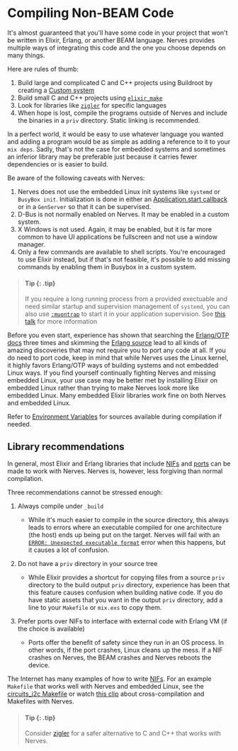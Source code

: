 # Compiling Non-BEAM Code

It's almost guaranteed that you'll have some code in your project that won't be
written in Elixir, Erlang, or another BEAM language. Nerves provides multiple
ways of integrating this code and the one you choose depends on many things.

Here are rules of thumb:

1. Build large and complicated C and C++ projects using Buildroot by creating a
   [Custom system](https://hexdocs.pm/nerves/customizing-systems.html)
2. Build small C and C++ projects using
   [`elixir_make`](https://hex.pm/packages/elixir_make)
3. Look for libraries like [`zigler`](https://hex.pm/packages/zigler) for
   specific languages
4. When hope is lost, compile the programs outside of Nerves and include the
   binaries in a `priv` directory. Static linking is recommended.

In a perfect world, it would be easy to use whatever language you wanted and
adding a program would be as simple as adding a reference to it to your `mix
deps`. Sadly, that's not the case for embedded systems and sometimes an inferior
library may be preferable just because it carries fewer dependencies or is
easier to build.

Be aware of the following caveats with Nerves:

1. Nerves does not use the embedded Linux init systems like `systemd` or
   `BusyBox init`. Initialization is done in either an
   [Application.start callback](https://hexdocs.pm/elixir/Application.html#module-the-application-callback-module)
   or in a `GenServer` so that it can be supervised.
2. D-Bus is not normally enabled on Nerves. It may be enabled in a custom
   system.
3. X Windows is not used. Again, it may be enabled, but it is far more common to
   have UI applications be fullscreen and not use a window manager.
4. Only a few commands are available to shell scripts. You're encouraged to
   use Elixir instead, but if that's not feasible, it's possible to add missing
   commands by enabling them in Busybox in a custom system.

> #### Tip {: .tip}
>
> If you require a long running process from a provided exectuable and need
> similar startup and supervision management of `systemd`, you can also use
> [`:muontrap`](https://hexdocs.pm/muontrap/readme.html) to start it in your
> application supervision. See [this talk](https://youtu.be/BtUmxoccZGE?t=1559)
> for more information

Before you even start, experience has shown that searching the [Erlang/OTP
docs](http://erlang.org/doc/index.html) three times and skimming the
[Erlang source](https://github.com/erlang/otp) lead to all kinds of amazing
discoveries that may not require you to port any code at all. If you do need to
port code, keep in mind that while Nerves uses the Linux kernel, it highly
favors Erlang/OTP ways of building systems and not embedded Linux ways. If you
find yourself continually fighting Nerves and missing embedded Linux, your use
case may be better met by installing Elixir on embedded Linux rather than trying
to make Nerves look more like embedded Linux. Many embedded Elixir libraries
work fine on both Nerves and embedded Linux.

Refer to [Environment Variables](environment-variables.md) for sources available
during compilation if needed.

## Library recommendations

In general, most Elixir and Erlang libraries that include
[NIFs](http://erlang.org/doc/tutorial/nif.html) and
[ports](http://erlang.org/doc/tutorial/c_port.html) can be made to work with
Nerves. Nerves is, however, less forgiving than normal compilation.

Three recommendations cannot be stressed enough:

1. Always compile under `_build`
   * While it's much easier to compile in the source directory, this always
     leads to errors where an executable compiled for one architecture (the
     host) ends up being put on the target. Nerves will fail with an [`ERROR:
     Unexpected executable format`](https://github.com/nerves-project/nerves_system_br/blob/v1.18.6/scripts/scrub-otp-release.sh#L136-L174)
     error when this happens, but it causes a lot of confusion.

2. Do not have a `priv` directory in your source tree
   * While Elixir provides a shortcut for copying files from a source `priv`
     directory to the build output `priv` directory, experience has been that
     this feature causes confusion when building native code. If you do have
     static assets that you want in the output `priv` directory, add a line to
     your `Makefile` or `mix.exs` to copy them.

3. Prefer ports over NIFs to interface with external code with Erlang VM (if
   the choice is available)
   * Ports offer the benefit of safety since they run in an OS process. In
     other words, if the port crashes, Linux cleans up the mess. If a NIF
     crashes on Nerves, the BEAM crashes and Nerves reboots the device.

The Internet has many examples of how to write
[NIFs](http://erlang.org/doc/tutorial/nif.html). For an example `Makefile` that
works well with Nerves and embedded Linux, see the [circuits_i2c
Makefile](https://github.com/elixir-circuits/circuits_i2c/blob/main/Makefile)
or watch [this clip](https://youtu.be/BtUmxoccZGE?t=1827) about
cross-compilation and Makefiles with Nerves.

> #### Tip {: .tip}
>
> Consider [zigler](https://github.com/ityonemo/zigler) for a safer
> alternative to C and C++ that works with Nerves.
